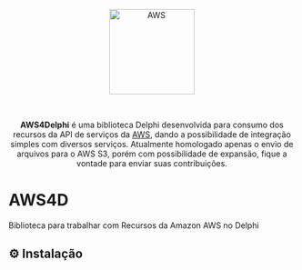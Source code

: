 <p align="center">
  <a href="https://www.pngitem.com/pimgs/m/175-1759149_aws-amazon-hd-png-download.png">
    <img alt="AWS" height="150" src="https://www.pngitem.com/pimgs/m/175-1759149_aws-amazon-hd-png-download.png">
  </a>  
</p><br>
<p align="center">
  <b>AWS4Delphi</b> é uma biblioteca Delphi desenvolvida para consumo dos recursos da API de serviços da <a href="https://aws.com/">AWS</a>, dando a possibilidade de integração simples com diversos serviços. Atualmente homologado apenas o envio de arquivos para o AWS S3, porém com possibilidade de expansão, fique a vontade para enviar suas contribuições.

# AWS4D
Biblioteca para trabalhar com Recursos da Amazon AWS no Delphi


## ⚙️ Instalação 